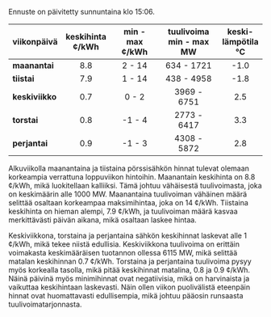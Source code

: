 Ennuste on päivitetty sunnuntaina klo 15:06.

| viikonpäivä  | keskihinta<br>¢/kWh | min - max<br>¢/kWh | tuulivoima<br>min - max<br>MW | keski-<br>lämpötila<br>°C |
|:-------------|:----------------:|:----------------:|:-------------:|:-------------:|
| **maanantai** | 8.8 | 2 - 14 | 634 - 1721 | -1.0 |
| **tiistai**   | 7.9 | 1 - 14 | 438 - 4958 | -1.8 |
| **keskiviikko** | 0.7 | 0 - 2 | 3969 - 6751 | 2.5 |
| **torstai**   | 0.8 | -1 - 4 | 2773 - 6417 | 3.3 |
| **perjantai** | 0.9 | -1 - 3 | 4308 - 5872 | 2.8 |

Alkuviikolla maanantaina ja tiistaina pörssisähkön hinnat tulevat olemaan korkeampia verrattuna loppuviikon hintoihin. Maanantain keskihinta on 8.8 ¢/kWh, mikä luokitellaan kalliiksi. Tämä johtuu vähäisestä tuulivoimasta, joka on keskimäärin alle 1000 MW. Maanantaina tuulivoiman vähäinen määrä selittää osaltaan korkeampaa maksimihintaa, joka on 14 ¢/kWh. Tiistaina keskihinta on hieman alempi, 7.9 ¢/kWh, ja tuulivoiman määrä kasvaa merkittävästi päivän aikana, mikä osaltaan laskee hintaa.

Keskiviikkona, torstaina ja perjantaina sähkön keskihinnat laskevat alle 1 ¢/kWh, mikä tekee niistä edullisia. Keskiviikkona tuulivoima on erittäin voimakasta keskimääräisen tuotannon ollessa 6115 MW, mikä selittää matalan keskihinnan 0.7 ¢/kWh. Torstaina ja perjantaina tuulivoima pysyy myös korkealla tasolla, mikä pitää keskihinnat matalina, 0.8 ja 0.9 ¢/kWh. Näinä päivinä myös minimihinnat ovat negatiivisia, mikä on harvinaista ja vaikuttaa keskihintaan laskevasti. Näin ollen viikon puolivälistä eteenpäin hinnat ovat huomattavasti edullisempia, mikä johtuu pääosin runsaasta tuulivoimatarjonnasta.